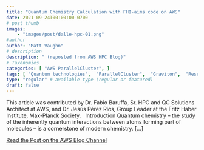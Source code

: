 ```yaml
---
title: "Quantum Chemistry Calculation with FHI-aims code on AWS"
date: 2021-09-24T00:00:00-0700
# post thumb
images:
    - "images/post/dalle-hpc-01.png"
#author
author: "Matt Vaughn"
# description
description: " (reposted from AWS HPC Blog)"
# Taxonomies
categories: [ "AWS ParallelCluster", ]
tags: [ "Quantum technologies",  "ParallelCluster",  "Graviton",  "Research",  "HPC",  "hpcblog", ]
type: "regular" # available type (regular or featured)
draft: false
---
```


This article was contributed by Dr. Fabio Baruffa, Sr. HPC and QC Solutions Architect at AWS, and Dr. Jesús Pérez Ríos, Group Leader at the Fritz Haber Institute, Max-Planck Society.   Introduction Quantum chemistry – the study of the inherently quantum interactions between atoms forming part of molecules – is a cornerstone of modern chemistry. […]

<a href="https://aws.amazon.com/blogs/hpc/quantum-chemistry-calculation-on-aws/" class="btn btn-primary btn-lg active" role="button" aria-pressed="true" style="margin-top: 8px;">Read the Post on the AWS Blog Channel</a>